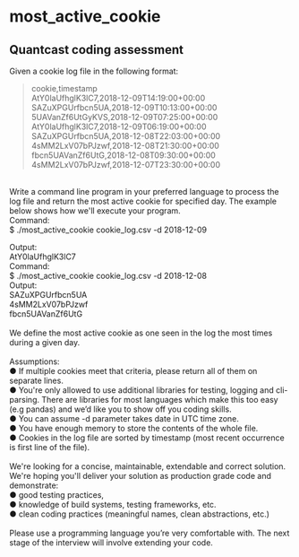 # most_active_cookie
## Quantcast coding assessment

Given a cookie log file in the following format:<br>
   > cookie,timestamp <br>
    AtY0laUfhglK3lC7,2018-12-09T14:19:00+00:00 <br>
    SAZuXPGUrfbcn5UA,2018-12-09T10:13:00+00:00 <br>
    5UAVanZf6UtGyKVS,2018-12-09T07:25:00+00:00 <br>
    AtY0laUfhglK3lC7,2018-12-09T06:19:00+00:00 <br>
    SAZuXPGUrfbcn5UA,2018-12-08T22:03:00+00:00 <br>
    4sMM2LxV07bPJzwf,2018-12-08T21:30:00+00:00 <br>
    fbcn5UAVanZf6UtG,2018-12-08T09:30:00+00:00 <br>
    4sMM2LxV07bPJzwf,2018-12-07T23:30:00+00:00 
<br>
Write a command line program in your preferred language to process the log file and return the most active cookie for specified day. The example below shows how we'll execute your program. <br>
Command: <br>
$ ./most_active_cookie cookie_log.csv -d 2018-12-09

<br>

Output:<br>
AtY0laUfhglK3lC7
<br>
Command: <br>
    $ ./most_active_cookie cookie_log.csv -d 2018-12-08<br>
Output:<br>
    SAZuXPGUrfbcn5UA <br>
    4sMM2LxV07bPJzwf <br>
    fbcn5UAVanZf6UtG <br>
<br>
We define the most active cookie as one seen in the log the most times during a given day.<br>
<br>
Assumptions:<br>
    ● If multiple cookies meet that criteria, please return all of them on separate lines.<br>
    ● You're only allowed to use additional libraries for testing, logging and cli-parsing. There are libraries for most languages which make this too easy (e.g pandas) and we’d like you to show off you coding skills.<br>
    ● You can assume -d parameter takes date in UTC time zone.<br>
    ● You have enough memory to store the contents of the whole file.<br>
    ● Cookies in the log file are sorted by timestamp (most recent occurrence is first line of the file).<br>
<br>
We're looking for a concise, maintainable, extendable and correct solution. We're hoping you'll deliver your solution as production grade code and demonstrate:<br>
    ● good testing practices,<br>
    ● knowledge of build systems, testing frameworks, etc.<br>
    ● clean coding practices (meaningful names, clean abstractions, etc.)<br>
<br>
Please use a programming language you’re very comfortable with. The next stage of the interview will involve extending your code.
